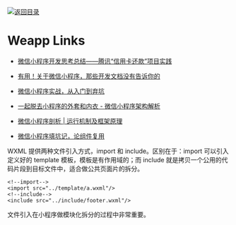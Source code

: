 [![返回目录](https://user-images.githubusercontent.com/5803001/38079637-ff0abcf0-3371-11e8-9b76-ad651620afc7.jpg)](https://github.com/wxyyxc1992/Awesome-Links)

# Weapp Links

* [微信小程序开发思考总结——腾讯“信用卡还款”项目实践](http://mp.weixin.qq.com/s?__biz=MzA3NTYzODYzMg==&mid=2653578147&idx=1&sn=dc8ed8974bd7086389155eecc82e524d&chksm=84b3b1a4b3c438b275dc04bc454b1177fce1e3175841bd09a3be23ca8bf17679e3be90556d68&scene=4#wechat_redirect)

* [有用！关于微信小程序，那些开发文档没有告诉你的 ](http://www.wxapp-union.com/portal.php?aid=327)

* [微信小程序实战，从入门到弃坑](http://www.jianshu.com/p/4433d46e6235)

* [一起脱去小程序的外套和内衣 - 微信小程序架构解析](http://mp.weixin.qq.com/s/KxqdX16MH8AX7ZYv8CQNIw)

* [微信小程序剖析 | 运行机制及框架原理](http://mp.weixin.qq.com/s?__biz=MzIwNjQwMzUwMQ==&mid=2247484316&idx=1&sn=463bbea1626458beb30f55ce155b4983&chksm=9723615ea054e848497c3b72e5264d99c9230144bd21862c508211085bf93b71078cc2fc1fc5&mpshare=1&scene=1&srcid=1010oBHfkIbQVf2UIHdXsURe#rd)

- [微信小程序填坑记，论组件复用](https://segmentfault.com/n/1330000007037416)

WXML 提供两种文件引入方式，import 和 include。区别在于：import 可以引入定义好的 template 模板，模板是有作用域的；而 include 就是拷贝一个公用的代码片段到目标文件中，适合做公共页面片的拆分。

```
<!--import-->
<import src="../template/a.wxml"/>
<!--include-->
<include src="../include/footer.wxml"/>
```

文件引入在小程序做模块化拆分的过程中非常重要。
